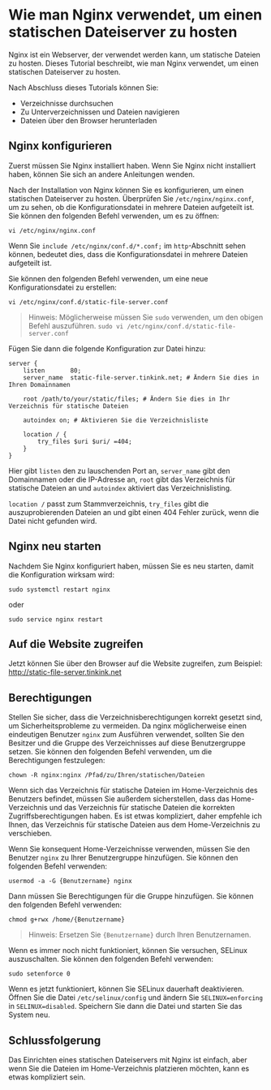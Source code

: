 # Wie man Nginx verwendet, um einen statischen Dateiserver zu hosten

Nginx ist ein Webserver, der verwendet werden kann, um statische Dateien zu hosten. Dieses Tutorial beschreibt, wie man Nginx verwendet, um einen statischen Dateiserver zu hosten.

Nach Abschluss dieses Tutorials können Sie:

- Verzeichnisse durchsuchen
- Zu Unterverzeichnissen und Dateien navigieren
- Dateien über den Browser herunterladen

## Nginx konfigurieren

Zuerst müssen Sie Nginx installiert haben. Wenn Sie Nginx nicht installiert haben, können Sie sich an andere Anleitungen wenden.

Nach der Installation von Nginx können Sie es konfigurieren, um einen statischen Dateiserver zu hosten. Überprüfen Sie `/etc/nginx/nginx.conf`, um zu sehen, ob die Konfigurationsdatei in mehrere Dateien aufgeteilt ist. Sie können den folgenden Befehl verwenden, um es zu öffnen:

```
vi /etc/nginx/nginx.conf
```

Wenn Sie `include /etc/nginx/conf.d/*.conf;` im `http`-Abschnitt sehen können, bedeutet dies, dass die Konfigurationsdatei in mehrere Dateien aufgeteilt ist.

Sie können den folgenden Befehl verwenden, um eine neue Konfigurationsdatei zu erstellen:

```
vi /etc/nginx/conf.d/static-file-server.conf
```

> Hinweis: Möglicherweise müssen Sie `sudo` verwenden, um den obigen Befehl auszuführen. `sudo vi /etc/nginx/conf.d/static-file-server.conf`

Fügen Sie dann die folgende Konfiguration zur Datei hinzu:

```
server {
    listen       80;
    server_name  static-file-server.tinkink.net; # Ändern Sie dies in Ihren Domainnamen

    root /path/to/your/static/files; # Ändern Sie dies in Ihr Verzeichnis für statische Dateien

    autoindex on; # Aktivieren Sie die Verzeichnisliste

    location / {
        try_files $uri $uri/ =404;
    }
}
```

Hier gibt `listen` den zu lauschenden Port an, `server_name` gibt den Domainnamen oder die IP-Adresse an, `root` gibt das Verzeichnis für statische Dateien an und `autoindex` aktiviert das Verzeichnislisting.

`location /` passt zum Stammverzeichnis, `try_files` gibt die auszuprobierenden Dateien an und gibt einen 404 Fehler zurück, wenn die Datei nicht gefunden wird.

## Nginx neu starten

Nachdem Sie Nginx konfiguriert haben, müssen Sie es neu starten, damit die Konfiguration wirksam wird:

```
sudo systemctl restart nginx
```

oder

```
sudo service nginx restart
```

## Auf die Website zugreifen

Jetzt können Sie über den Browser auf die Website zugreifen, zum Beispiel: http://static-file-server.tinkink.net

## Berechtigungen

Stellen Sie sicher, dass die Verzeichnisberechtigungen korrekt gesetzt sind, um Sicherheitsprobleme zu vermeiden. Da nginx möglicherweise einen eindeutigen Benutzer `nginx` zum Ausführen verwendet, sollten Sie den Besitzer und die Gruppe des Verzeichnisses auf diese Benutzergruppe setzen. Sie können den folgenden Befehl verwenden, um die Berechtigungen festzulegen:

```
chown -R nginx:nginx /Pfad/zu/Ihren/statischen/Dateien
```

Wenn sich das Verzeichnis für statische Dateien im Home-Verzeichnis des Benutzers befindet, müssen Sie außerdem sicherstellen, dass das Home-Verzeichnis und das Verzeichnis für statische Dateien die korrekten Zugriffsberechtigungen haben. Es ist etwas kompliziert, daher empfehle ich Ihnen, das Verzeichnis für statische Dateien aus dem Home-Verzeichnis zu verschieben.

Wenn Sie konsequent Home-Verzeichnisse verwenden, müssen Sie den Benutzer `nginx` zu Ihrer Benutzergruppe hinzufügen. Sie können den folgenden Befehl verwenden:

```
usermod -a -G {Benutzername} nginx
```

Dann müssen Sie Berechtigungen für die Gruppe hinzufügen. Sie können den folgenden Befehl verwenden:

```
chmod g+rwx /home/{Benutzername}
```

> Hinweis: Ersetzen Sie `{Benutzername}` durch Ihren Benutzernamen.

Wenn es immer noch nicht funktioniert, können Sie versuchen, SELinux auszuschalten. Sie können den folgenden Befehl verwenden:

```
sudo setenforce 0
```

Wenn es jetzt funktioniert, können Sie SELinux dauerhaft deaktivieren. Öffnen Sie die Datei `/etc/selinux/config` und ändern Sie `SELINUX=enforcing` in `SELINUX=disabled`. Speichern Sie dann die Datei und starten Sie das System neu.

## Schlussfolgerung

Das Einrichten eines statischen Dateiservers mit Nginx ist einfach, aber wenn Sie die Dateien im Home-Verzeichnis platzieren möchten, kann es etwas kompliziert sein.